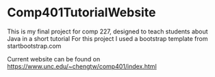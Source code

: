 # Comp401TutorialWebsite
This is my final project for comp 227, designed to teach students about Java in a short tutorial
For this project I used a bootstrap template from startbootstrap.com

Current website can be found on https://www.unc.edu/~chengtw/comp401/index.html
